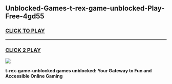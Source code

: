 
## Unblocked-Games-t-rex-game-unblocked-Play-Free-4gd55
<h3>
<a href="https://premium76.site?title=t-rex-game-unblocked&ref=19M">CLICK TO PLAY</a></h3>
<hr>

<h3>
<a href="https://premium76.site?title=t-rex-game-unblocked&ref=19M">CLICK 2 PLAY</a>
  
</h3>

<a href="https://premium76.site?title=t-rex-game-unblocked&ref=19M"><img src="https://clearcache.store/games.png"></a>


**t-rex-game-unblocked games unblocked: Your Gateway to Fun and Accessible Online Gaming**

